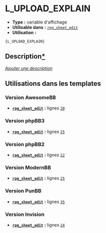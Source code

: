 # L_UPLOAD_EXPLAIN
* __Type__ __:__ variable d'affichage
* __Utilisable dans__ __:__ [`rpg_sheet_edit`](../tpl/rpg_sheet_edit.md#readme)
* __Utilisation__ __:__

```smarty
{L_UPLOAD_EXPLAIN}
```

## Description[*](https://fa-tvars.appspot.com/var/L_UPLOAD_EXPLAIN)
[*Ajouter une description*](https://fa-tvars.appspot.com/var/L_UPLOAD_EXPLAIN)

## Utilisations dans les templates

### Version AwesomeBB
* __[`rpg_sheet_edit`](../tpl/rpg_sheet_edit.md#readme)__ __:__ lignes [`20`](../src/awesomebb/rpg_sheet_edit.tpl#L20)

### Version phpBB3
* __[`rpg_sheet_edit`](../tpl/rpg_sheet_edit.md#readme)__ __:__ lignes [`25`](../src/prosilver/rpg_sheet_edit.tpl#L25)

### Version phpBB2
* __[`rpg_sheet_edit`](../tpl/rpg_sheet_edit.md#readme)__ __:__ lignes [`22`](../src/subsilver/rpg_sheet_edit.tpl#L22)

### Version ModernBB
* __[`rpg_sheet_edit`](../tpl/rpg_sheet_edit.md#readme)__ __:__ lignes [`25`](../src/modernbb/rpg_sheet_edit.tpl#L25)

### Version PunBB
* __[`rpg_sheet_edit`](../tpl/rpg_sheet_edit.md#readme)__ __:__ lignes [`35`](../src/punbb/rpg_sheet_edit.tpl#L35)

### Version Invision
* __[`rpg_sheet_edit`](../tpl/rpg_sheet_edit.md#readme)__ __:__ lignes [`24`](../src/invision/rpg_sheet_edit.tpl#L24)

